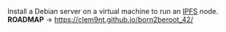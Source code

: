 Install a Debian server on a virtual machine to run an [IPFS](https://ipfs.io/) node.<br/>
**ROADMAP** -> https://clem9nt.github.io/born2beroot_42/
